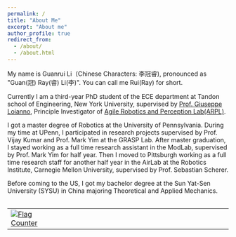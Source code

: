 ```yaml
---
permalink: /
title: "About Me"
excerpt: "About me"
author_profile: true
redirect_from: 
  - /about/
  - /about.html
---
```


My name is Guanrui Li（Chinese Characters: 李冠睿), pronounced as "Guan(冠) Ray(睿) Li(李)". You can call me Rui(Ray) for short. 

Currently I am a third-year PhD student of the ECE department at Tandon school of Engineering, New York University, supervised by [Prof. Giuseppe Loianno](https://engineering.nyu.edu/faculty/giuseppe-loianno), Principle Investigator of [Agile Robotics and Perception Lab(ARPL)](https://wp.nyu.edu/arpl/). 

I got a master degree of Robotics at the University of Pennsylvania. During my time at UPenn, I participated in research projects supervised by Prof. Vijay Kumar and Prof. Mark Yim at the GRASP Lab. After master graduation, I stayed working as a full time research assistant in the ModLab, supervised by Prof. Mark Yim for half year. Then I moved to Pittsburgh working as a full time research staff for another half year in the AirLab at the Robotics Institute, Carnegie Mellon University, supervised by Prof. Sebastian Scherer.   

Before coming to the US, I got my bachelor degree at the Sun Yat-Sen University (SYSU) in China majoring Theoretical and Applied Mechanics.

<table style="width:100%;max-width:800px;border:0px;margin-right:auto;margin-left:auto;">
<table table="" width="100%" align="center" border="0" cellspacing="0" cellpadding="20"><tbody>
 </tbody><tbody>
   <tr><td width="20%">
   <a href="https://info.flagcounter.com/h5Cf"><img src="https://s11.flagcounter.com/count2/h5Cf/bg_FFFFFF/txt_000000/border_1237CC/columns_1/maxflags_10/viewers_0/labels_0/pageviews_0/flags_0/percent_0/" alt="Flag Counter" border="0"></a>
   <!--img src="images/coprtrsp2021ral.jpg" width="200"-->
   </td>
    
   <td style="padding:20px;width:75%;vertical-align:middle">
   <script type="text/javascript" id="clustrmaps" src="//cdn.clustrmaps.com/map_v2.js?d=AAewvLxwZerOf7MJjxWQmLqbpCjz3Fq85VqETfASmPg&cl=ffffff&w=a"></script>

   <!--papertitle>Cooperative Transportation of Cable Suspended Payloads with MAVs using Monocular Vision and Inertial Sensing</papertitle>
      <br>
      <a href="https://www.guan-rui.com">Guanrui Li</a>, 
      <strong>Rundong Ge</strong>, 
      <a href="https://engineering.nyu.edu/faculty/giuseppe-loianno">Giuseppe Loianno</a>
      <br>
      <em>IEEE Robotics and Automation Letters (<strong>RA-L</strong>) and <strong>ICRA 2021</strong></em>(Submitted)<br-->
   </td>
  </tr>

 </tbody>
</table>


